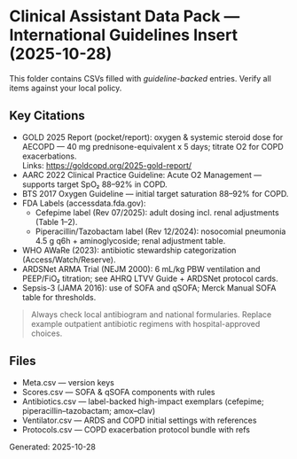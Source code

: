 
# Clinical Assistant Data Pack — International Guidelines Insert (2025-10-28)

This folder contains CSVs filled with *guideline-backed* entries. Verify all items against your local policy.

## Key Citations
- GOLD 2025 Report (pocket/report): oxygen & systemic steroid dose for AECOPD — 40 mg prednisone-equivalent x 5 days; titrate O2 for COPD exacerbations.  
  Links: https://goldcopd.org/2025-gold-report/
- AARC 2022 Clinical Practice Guideline: Acute O2 Management — supports target SpO₂ 88–92% in COPD.  
- BTS 2017 Oxygen Guideline — initial target saturation 88–92% for COPD.
- FDA Labels (accessdata.fda.gov):  
  - Cefepime label (Rev 07/2025): adult dosing incl. renal adjustments (Table 1–2).  
  - Piperacillin/Tazobactam label (Rev 12/2024): nosocomial pneumonia 4.5 g q6h + aminoglycoside; renal adjustment table.
- WHO AWaRe (2023): antibiotic stewardship categorization (Access/Watch/Reserve).
- ARDSNet ARMA Trial (NEJM 2000): 6 mL/kg PBW ventilation and PEEP/FiO₂ titration; see AHRQ LTVV Guide + ARDSNet protocol cards.
- Sepsis-3 (JAMA 2016): use of SOFA and qSOFA; Merck Manual SOFA table for thresholds.

> Always check local antibiogram and national formularies. Replace example outpatient antibiotic regimens with hospital-approved choices.

## Files
- Meta.csv — version keys
- Scores.csv — SOFA & qSOFA components with rules
- Antibiotics.csv — label-backed high-impact exemplars (cefepime; piperacillin–tazobactam; amox–clav)
- Ventilator.csv — ARDS and COPD initial settings with references
- Protocols.csv — COPD exacerbation protocol bundle with refs

Generated: 2025-10-28
